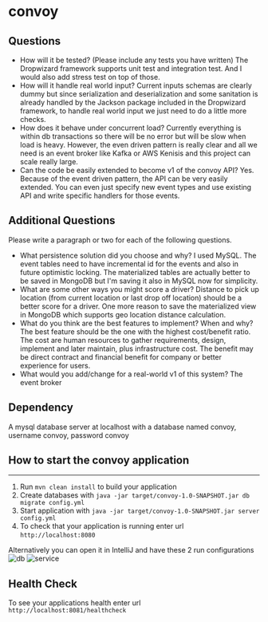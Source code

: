 # convoy

## Questions
* How will it be tested? (Please include any tests you have written)
The Dropwizard framework supports unit test and integration test. And I would also add stress test on top of those.
* How will it handle real world input?
Current inputs schemas are clearly dummy but since serialization and deserialization and some sanitation is already handled by the Jackson package included in the Dropwizard framework, to handle real world input we just need to do a little more checks. 
* How does it behave under concurrent load?
Currently everything is within db transactions so there will be no error but will be slow when load is heavy. However, the even driven pattern is really clear and all we need is an event broker like Kafka or AWS Kenisis and this project can scale really large.
* Can the code be easily extended to become v1 of the convoy API?
Yes. Because of the event driven pattern, the API can be very easily extended. You can even just specify new event types and use existing API and write specific handlers for those events.

## Additional Questions
Please write a paragraph or two for each of the following questions.

* What persistence solution did you choose and why?
I used MySQL. The event tables need to have incremental id for the events and also in future optimistic locking. The materialized tables are actually better to be saved in MongoDB but I'm saving it also in MySQL now for simplicity.
* What are some other ways you might score a driver?
Distance to pick up location (from current location or last drop off location) should be a better score for a driver. One more reason to save the materialized view in MongoDB which supports geo location distance calculation.
* What do you think are the best features to implement? When and why?
The best feature should be the one with the highest cost/benefit ratio. The cost are human resources to gather requirements, design, implement and later maintain, plus infrastructure cost. The benefit may be direct contract and financial benefit for company or better experience for users.
* What would you add/change for a real-world v1 of this system?
The event broker

## Dependency
A mysql database server at localhost with a database named convoy, username convoy, password convoy

## How to start the convoy application
---

1. Run `mvn clean install` to build your application
1. Create databases with `java -jar target/convoy-1.0-SNAPSHOT.jar db migrate config.yml`
1. Start application with `java -jar target/convoy-1.0-SNAPSHOT.jar server config.yml`
1. To check that your application is running enter url `http://localhost:8080`

Alternatively you can open it in IntelliJ and have these 2 run configurations
![db](https://cloud.githubusercontent.com/assets/1072766/23655400/b28cca30-02e9-11e7-9ace-d5900680ee8e.jpg)
![service](https://cloud.githubusercontent.com/assets/1072766/23655402/b29f6866-02e9-11e7-995f-ca7e9d571af6.jpg)



Health Check
---

To see your applications health enter url `http://localhost:8081/healthcheck`
